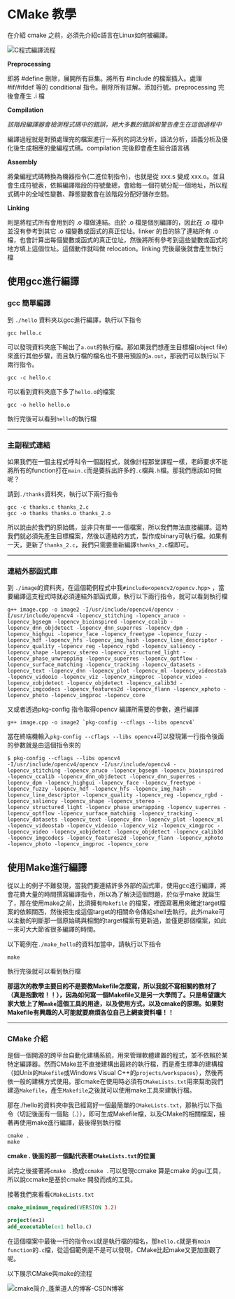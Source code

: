 # CMake 教學

在介紹 cmake 之前，必須先介紹c語言在Linux如何被編譯。

![C程式編譯流程](https://1.bp.blogspot.com/-Kx2OqbEB7eM/WSEwMO4b_6I/AAAAAAAAH4k/vAXOHrR4MCsnniai1QITJBYEoT6wCovlACLcB/s1600/C%25E7%25A8%258B%25E5%25BC%258F%25E7%25B7%25A8%25E8%25AD%25AF%25E6%25B5%2581%25E7%25A8%258B.png)



__Preprocessing__ 

 即將 #define 刪除，展開所有巨集。將所有 #include 的檔案插入。處理 #if/#ifdef 等的 conditional 指令。刪除所有註解。添加行號。preprocessing 完後會產生 .i 檔



__Compilation__

_該階段編譯器會檢測程式碼中的錯誤，絕大多數的錯誤和警告產生在這個過程中_

編譯過程就是對預處理完的檔案進行一系列的詞法分析，語法分析，語義分析及優化後生成相應的彙編程式碼。compilation 完後即會產生組合語言碼



__Assembly__

將彙編程式碼轉換為機器指令(二進位制指令)，也就是從 xxx.s 變成 xxx.o。並且會生成符號表，依賴編譯階段的符號彙總，會給每一個符號分配一個地址，所以程式碼中的全域性變數、靜態變數會在該階段分配好儲存空間。



__Linking__

則是將程式所有會用到的 .o 檔做連結。由於 .o 檔是個別編譯的，因此在 .o 檔中並沒有參考到其它 .o 檔變數或函式的真正位址。linker 的目的除了連結所有 .o 檔，也會計算出每個變數或函式的真正位址，然後將所有參考到這些變數或函式的地方填上這個位址。這個動作就叫做 relocation。linking 完後最後就會產生執行檔



## 使用gcc進行編譯

### gcc 簡單編譯
到 `./hello` 資料夾以gcc進行編譯，執行以下指令
```shell
gcc hello.c
```
可以發現資料夾底下輸出了`a.out`的執行檔。那如果我們想產生目標檔(object file)來進行其他步驟，而且執行檔的檔名也不要用預設的`a.out`，那我們可以執行以下兩行指令。

```shell
gcc -c hello.c
```

可以看到資料夾底下多了`hello.o`的檔案

```shell
gcc -o hello hello.o
```

執行完後可以看到`hello`的執行檔

---

### 主副程式連結

如果我們在一個主程式呼叫令一個副程式，就像計程那堂課程一樣，老師要求不能將所有的function打在`main.c`而是要拆出許多的`.c`檔與`.h`檔。那我們應該如何做呢？

請到`./thanks`資料夾，執行以下兩行指令

```shell
gcc -c thanks.c thanks_2.c
gcc -o thanks thanks.o thanks_2.o
```

所以說由於我們的原始碼，並非只有單一一個檔案，所以我們無法直接編譯。這時我們就必須先產生目標檔案，然後以連結的方式，製作成binary可執行檔。如果有一天，更新了`thanks_2.c`，我們只需要重新編譯`thanks_2.c`檔即可。

----

### 連結外部函式庫

到 `./image`的資料夾，在這個範例程式中我`#include<opencv2/opencv.hpp>` ，當要編譯這支程式時就必須連結外部函式庫，執行以下兩行指令，就可以看到執行檔

```shell
g++ image.cpp -o image2 -I/usr/include/opencv4/opencv -I/usr/include/opencv4 -lopencv_stitching -lopencv_aruco -lopencv_bgsegm -lopencv_bioinspired -lopencv_ccalib -lopencv_dnn_objdetect -lopencv_dnn_superres -lopencv_dpm -lopencv_highgui -lopencv_face -lopencv_freetype -lopencv_fuzzy -lopencv_hdf -lopencv_hfs -lopencv_img_hash -lopencv_line_descriptor -lopencv_quality -lopencv_reg -lopencv_rgbd -lopencv_saliency -lopencv_shape -lopencv_stereo -lopencv_structured_light -lopencv_phase_unwrapping -lopencv_superres -lopencv_optflow -lopencv_surface_matching -lopencv_tracking -lopencv_datasets -lopencv_text -lopencv_dnn -lopencv_plot -lopencv_ml -lopencv_videostab -lopencv_videoio -lopencv_viz -lopencv_ximgproc -lopencv_video -lopencv_xobjdetect -lopencv_objdetect -lopencv_calib3d -lopencv_imgcodecs -lopencv_features2d -lopencv_flann -lopencv_xphoto -lopencv_photo -lopencv_imgproc -lopencv_core
```

又或者透過pkg-config 指令取得opencv 編譯所需要的參數，進行編譯

```shell
g++ image.cpp -o image2 `pkg-config --cflags --libs opencv4`
```

當在終端機輸入`pkg-config --cflags --libs opencv4`可以發現第一行指令後面的參數就是由這個指令來的

```shell
$ pkg-config --cflags --libs opencv4
-I/usr/include/opencv4/opencv -I/usr/include/opencv4 -lopencv_stitching -lopencv_aruco -lopencv_bgsegm -lopencv_bioinspired -lopencv_ccalib -lopencv_dnn_objdetect -lopencv_dnn_superres -lopencv_dpm -lopencv_highgui -lopencv_face -lopencv_freetype -lopencv_fuzzy -lopencv_hdf -lopencv_hfs -lopencv_img_hash -lopencv_line_descriptor -lopencv_quality -lopencv_reg -lopencv_rgbd -lopencv_saliency -lopencv_shape -lopencv_stereo -lopencv_structured_light -lopencv_phase_unwrapping -lopencv_superres -lopencv_optflow -lopencv_surface_matching -lopencv_tracking -lopencv_datasets -lopencv_text -lopencv_dnn -lopencv_plot -lopencv_ml -lopencv_videostab -lopencv_videoio -lopencv_viz -lopencv_ximgproc -lopencv_video -lopencv_xobjdetect -lopencv_objdetect -lopencv_calib3d -lopencv_imgcodecs -lopencv_features2d -lopencv_flann -lopencv_xphoto -lopencv_photo -lopencv_imgproc -lopencv_core

```



## 使用Make進行編譯

從以上的例子不難發現，當我們要連結許多外部的函式庫，使用gcc進行編譯，將會花費大量的時間撰寫編譯指令，所以為了解決這個問題，於似乎make 就誕生了，那在使用make之前，比須擁有`Makefile` 的檔案，裡面寫著用來確定target檔案的依賴關西，然後把生成這個target的相關命令傳給shell去執行。此外make可以主動的判斷那一個原始碼與相關的target檔案有更新過，並僅更那個檔案，如此一來可大大節省很多編譯的時間。

以下範例在`./make_hello`的資料加當中，請執行以下指令

```shell
make
```

執行完後就可以看到執行檔



__那這次的教學主要目的不是要教Makefile怎麼寫，所以我就不寫相關的教材了（真是抱歉啦！！），因為如何寫一個Makefile又是另一大學問了。只是希望讓大家大致上了解`make`這個工具的用途，以及使用方式，以及cmake的原理。如果對Makefile有興趣的人可能就要麻煩各位自己上網查資料囉！！__

---

### CMake 介紹
是個一個開源的跨平台自動化建構系統，用來管理軟體建置的程式，並不依賴於某特定編譯器。然而CMake並不直接建構出最終的執行檔，而是產生標準的建構檔（如Unix的`Makefile`或Windows Visual C++的`projects/workspaces`），然後再依一般的建構方式使用。那cmake在使用時必須有`CMakeLists.txt`用來幫助我們建造`Makefile`，產生`Makefile`之後就可以使用make工具來建執行檔。

那在./hello的資料夾中我已經寫好一個最簡單的`CMakeLists.txt`，那執行以下指令（切記後面有一個點（.）），即可生成Makefile檔，以及CMake的相關檔案，接著再使用make進行編譯，最後得到執行檔

```shell
cmake .
make
```

__cmake . 後面的那一個點代表著`CMakeLists.txt`的位置__

試完之後接著將`cmake .`換成`ccmake .`可以發現ccmake 算是cmake 的gui工具，所以說ccmake是基於cmake 開發而成的工具。

接著我們來看看`CMakeLists.txt`

```cmake
cmake_minimum_required(VERSION 3.2)

project(ex1)
add_executable(ex1 hello.c)
```

在這個檔案中最後一行的指令`ex1`就是執行檔的檔名，那`hello.c`就是有`main function`的`.c`檔，從這個範例是不是可以發現，CMake比起make又更加直觀了呢。



以下展示CMake與make的流程

![cmake简介_蓬莱道人的博客-CSDN博客](https://img-blog.csdnimg.cn/20190228154055525.jpg?x-oss-process=image/watermark,type_ZmFuZ3poZW5naGVpdGk,shadow_10,text_aHR0cHM6Ly9ibG9nLmNzZG4ubmV0L01PVV9JVA==,size_16,color_FFFFFF,t_70)